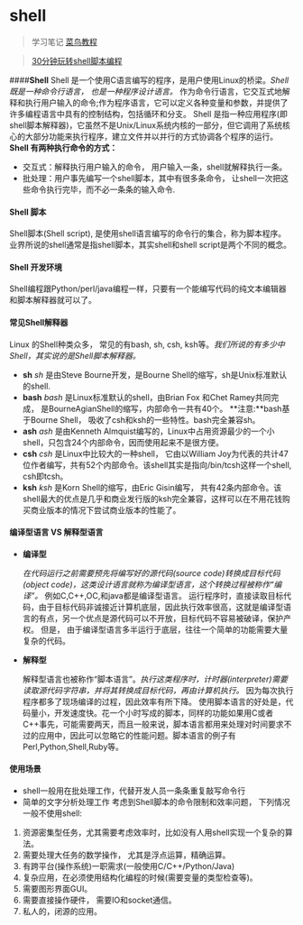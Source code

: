 # shell 
> 学习笔记 
> [菜鸟教程](http://www.runoob.com/linux/linux-shell.html)

> [30分钟玩转shell脚本编程](http://c.biancheng.net/cpp/shell/)

####**Shell**
Shell 是一个使用C语言编写的程序，是用户使用Linux的桥梁。*Shell既是一种命令行语言， 也是一种程序设计语言。* 作为命令行语言，它交互式地解释和执行用户输入的命令;作为程序语言，它可以定义各种变量和参数，并提供了许多编程语言中具有的控制结构，包括循环和分支。
Shell 是指一种应用程序(即shell脚本解释器)，它虽然不是Unix/Linux系统内核的一部分，但它调用了系统核心的大部分功能来执行程序，建立文件并以并行的方式协调各个程序的运行。  
**Shell 有两种执行命令的方式：**
  - 交互式：解释执行用户输入的命令， 用户输入一条，shell就解释执行一条。
  - 批处理：用户事先编写一个shell脚本，其中有很多条命令， 让shell一次把这些命令执行完毕，而不必一条条的输入命令.


#### **Shell 脚本**
Shell脚本(Shell script), 是使用shell语言编写的命令行的集合，称为脚本程序。
业界所说的shell通常是指shell脚本，其实shell和shell script是两个不同的概念。


#### **Shell 开发环境**
Shell编程跟Python/perl/java编程一样，只要有一个能编写代码的纯文本编辑器和脚本解释器就可以了。  

#### **常见Shell解释器**

 Linux 的Shell种类众多， 常见的有bash, sh, csh, ksh等。*我们所说的有多少中Shell，其实说的是Shell脚本解释器。*
 - **sh**
   *sh* 是由Steve Bourne开发，是Bourne Shell的缩写，sh是Unix标准默认的shell.
 - **bash**
   *bash* 是Linux标准默认的shell，由Brian Fox 和Chet Ramey共同完成， 是BourneAgianShell的缩写，内部命令一共有40个。
 **注意:**bash基于Bourne Shell， 吸收了csh和ksh的一些特性。bash完全兼容sh。
 - **ash**
   *ash* 是由Kenneth Almquist编写的，Linux中占用资源最少的一个小shell，只包含24个内部命令，因而使用起来不是很方便。
 - **csh**
   *csh* 是Linux中比较大的一种shell， 它由以William Joy为代表的共计47位作者编写，共有52个内部命令。该shell其实是指向/bin/tcsh这样一个shell, csh即tcsh。
 - **ksh**
   *ksh* 是Korn Shell的缩写，由Eric Gisin编写， 共有42条内部命令。该shell最大的优点是几乎和商业发行版的ksh完全兼容，这样可以在不用花钱购买商业版本的情况下尝试商业版本的性能了。


#### **编译型语言 VS 解释型语言**

 - **编译型**
 
   *在代码运行之前需要预先将编写好的源代码(source code)转换成目标代码(object code)，这类设计语言就称为编译型语言，这个转换过程被称作“编译”。* 例如C,C++,OC,和java都是编译型语言。
   运行程序时，直接读取目标代码，由于目标代码非诚接近计算机底层，因此执行效率很高，这就是编译型语言的有点，另一个优点是源代码可以不开放，目标代码不容易被破译，保护产权。
   但是， 由于编译型语言多半运行于底层，往往一个简单的功能需要大量复杂的代码。

 - **解释型**
 
   解释型语言也被称作“脚本语言”。*执行这类程序时，计时器(interpreter)需要读取源代码字符串，并将其转换成目标代码，再由计算机执行。* 因为每次执行程序都多了现场编译的过程，因此效率有所下降。
   使用脚本语言的好处是，代码量小，开发速度快。花一个小时写成的脚本，同样的功能如果用C或者C++事先，可能需要两天，而且一般来说，脚本语言都用来处理对时间要求不过的应用中，因此可以忽略它的性能问题。脚本语言的例子有Perl,Python,Shell,Ruby等。


#### **使用场景**
* shell一般用在批处理工作，代替开发人员一条条重复敲写命令行
* 简单的文字分析处理工作
考虑到Shell脚本的命令限制和效率问题， 下列情况一般不使用shell:
1. 资源密集型任务，尤其需要考虑效率时，比如没有人用shell实现一个复杂的算法。
2. 需要处理大任务的数学操作， 尤其是浮点运算，精确运算。
3. 有跨平台(操作系统)一职需求(一般使用C/C++/Python/Java)
4. 复杂应用，在必须使用结构化编程的时候(需要变量的类型检查等)。
5. 需要图形界面GUI。
6. 需要直接操作硬件， 需要IO和socket通信。
7. 私人的，闭源的应用。
